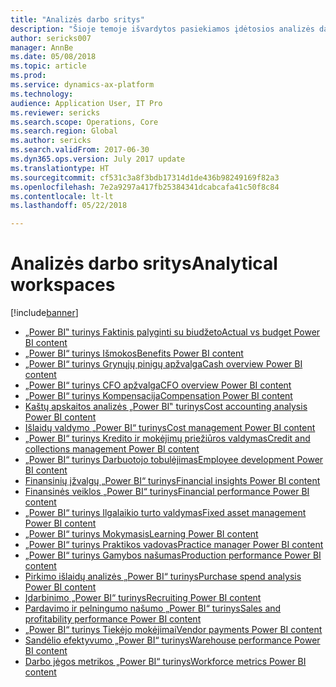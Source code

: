```yaml
---
title: "Analizės darbo sritys"
description: "Šioje temoje išvardytos pasiekiamos įdėtosios analizės darbo sritys ir nurodyti ištekliai, kur galima daugiau apie šias sritis sužinoti."
author: sericks007
manager: AnnBe
ms.date: 05/08/2018
ms.topic: article
ms.prod: 
ms.service: dynamics-ax-platform
ms.technology: 
audience: Application User, IT Pro
ms.reviewer: sericks
ms.search.scope: Operations, Core
ms.search.region: Global
ms.author: sericks
ms.search.validFrom: 2017-06-30
ms.dyn365.ops.version: July 2017 update
ms.translationtype: HT
ms.sourcegitcommit: cf531c3a8f3bdb17314d1de436b98249169f82a3
ms.openlocfilehash: 7e2a9297a417fb25384341dcabcafa41c50f8c84
ms.contentlocale: lt-lt
ms.lasthandoff: 05/22/2018

---
```


# <a name="analytical-workspaces"></a><span data-ttu-id="acd2f-103">Analizės darbo sritys</span><span class="sxs-lookup"><span data-stu-id="acd2f-103">Analytical workspaces</span></span>
[!include[banner](../includes/banner.md)]

- [<span data-ttu-id="acd2f-104">„Power BI‟ turinys Faktinis palyginti su biudžeto</span><span class="sxs-lookup"><span data-stu-id="acd2f-104">Actual vs budget Power BI content</span></span>](ledger-budgets-power-bi.md)
- [<span data-ttu-id="acd2f-105">„Power BI“ turinys Išmokos</span><span class="sxs-lookup"><span data-stu-id="acd2f-105">Benefits Power BI content</span></span>](benefits-power-bi.md)
- [<span data-ttu-id="acd2f-106">„Power BI“ turinys Grynųjų pinigų apžvalga</span><span class="sxs-lookup"><span data-stu-id="acd2f-106">Cash overview Power BI content</span></span>](../../financials/cash-bank-management/Cash-Overview-Power-BI-content.md)
- [<span data-ttu-id="acd2f-107">„Power BI“ turinys CFO apžvalga</span><span class="sxs-lookup"><span data-stu-id="acd2f-107">CFO overview Power BI content</span></span>](CFO-power-bi.md)
- [<span data-ttu-id="acd2f-108">„Power BI“ turinys Kompensacija</span><span class="sxs-lookup"><span data-stu-id="acd2f-108">Compensation Power BI content</span></span>](compensation-power-bi.md)
- [<span data-ttu-id="acd2f-109">Kaštų apskaitos analizės „Power BI‟ turinys</span><span class="sxs-lookup"><span data-stu-id="acd2f-109">Cost accounting analysis Power BI content</span></span>](cost-accounting-analysis-content-pack.md) 
- [<span data-ttu-id="acd2f-110">Išlaidų valdymo „Power BI“ turinys</span><span class="sxs-lookup"><span data-stu-id="acd2f-110">Cost management Power BI content</span></span>](cost-management-content-pack.md)    
- [<span data-ttu-id="acd2f-111">„Power BI“ turinys Kredito ir mokėjimų priežiūros valdymas</span><span class="sxs-lookup"><span data-stu-id="acd2f-111">Credit and collections management Power BI content</span></span>](../../financials/accounts-receivable/credit-collections-power-bi.md)
- [<span data-ttu-id="acd2f-112">„Power BI“ turinys Darbuotojo tobulėjimas</span><span class="sxs-lookup"><span data-stu-id="acd2f-112">Employee development Power BI content</span></span>](employee-development-PBI.md) 
- [<span data-ttu-id="acd2f-113">Finansinių įžvalgų „Power BI“ turinys</span><span class="sxs-lookup"><span data-stu-id="acd2f-113">Financial insights Power BI content</span></span>](financial-insights.md)
- [<span data-ttu-id="acd2f-114">Finansinės veiklos „Power BI“ turinys</span><span class="sxs-lookup"><span data-stu-id="acd2f-114">Financial performance Power BI content</span></span>](financial-performance-power-bi-content-pack.md)
- [<span data-ttu-id="acd2f-115">„Power BI“ turinys Ilgalaikio turto valdymas</span><span class="sxs-lookup"><span data-stu-id="acd2f-115">Fixed asset management Power BI content</span></span>](../../financials/fixed-assets/Fixed-asset-management-workspace.md)
- [<span data-ttu-id="acd2f-116">„Power BI“ turinys Mokymasis</span><span class="sxs-lookup"><span data-stu-id="acd2f-116">Learning Power BI content</span></span>](learning-power-bi.md)
- [<span data-ttu-id="acd2f-117">„Power BI“ turinys Praktikos vadovas</span><span class="sxs-lookup"><span data-stu-id="acd2f-117">Practice manager Power BI content</span></span>](practice-manager-power-bi.md)
- [<span data-ttu-id="acd2f-118">„Power BI“ turinys Gamybos našumas</span><span class="sxs-lookup"><span data-stu-id="acd2f-118">Production performance Power BI content</span></span>](production-performance-power-bi.md)
- [<span data-ttu-id="acd2f-119">Pirkimo išlaidų analizės „Power BI“ turinys</span><span class="sxs-lookup"><span data-stu-id="acd2f-119">Purchase spend analysis Power BI content</span></span>](purchase-content-pack-for-power-bi.md) 
- [<span data-ttu-id="acd2f-120">Įdarbinimo „Power BI“ turinys</span><span class="sxs-lookup"><span data-stu-id="acd2f-120">Recruiting Power BI content</span></span>](recruiting-analysis-power-bi-content-pack.md) 
- [<span data-ttu-id="acd2f-121">Pardavimo ir pelningumo našumo „Power BI“ turinys</span><span class="sxs-lookup"><span data-stu-id="acd2f-121">Sales and profitability performance Power BI content</span></span>](sales-profitability-performance-content-pack.md)
- [<span data-ttu-id="acd2f-122">„Power BI“ turinys Tiekėjo mokėjimai</span><span class="sxs-lookup"><span data-stu-id="acd2f-122">Vendor payments Power BI content</span></span>](../../financials/accounts-payable/Vendor-payments-workspace.md)
- [<span data-ttu-id="acd2f-123">Sandėlio efektyvumo „Power BI“ turinys</span><span class="sxs-lookup"><span data-stu-id="acd2f-123">Warehouse performance Power BI content</span></span>](warehouse-power-bi-content.md)
- [<span data-ttu-id="acd2f-124">Darbo jėgos metrikos „Power BI“ turinys</span><span class="sxs-lookup"><span data-stu-id="acd2f-124">Workforce metrics Power BI content</span></span>](workforce-analysis-power-bi-content-pack.md)  

